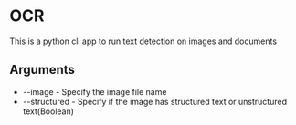# OCR

This is a python cli app to run text detection on images and documents

## Arguments

- --image - Specify the image file name
- --structured - Specify if the image has structured text or unstructured text(Boolean)
